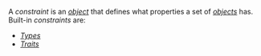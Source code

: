 A *constraint* is an [*object*](Specification/Compilation/Type_system/Object/_.md) that defines what properties a set of [*objects*](Specification/Compilation/Type_system/Object/_.md) has. Built-in *constraints* are:
- [*Types*](Specification/Compilation/Type_system/Constraint/Type/_.md)
- [*Traits*](Specification/Compilation/Type_system/Constraint/Trait/_.md)
